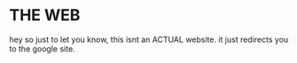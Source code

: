 # THE WEB
hey so just to let you know, this isnt an ACTUAL website. it just redirects you to the google site.
